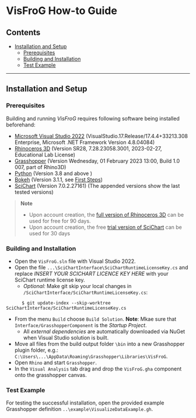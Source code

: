
# VisFroG How-to Guide

<!-- TOC -->

## Contents

- [Installation and Setup](#installation-and-setup)
    - [Prerequisites](#prerequisites)
    - [Building and Installation](#building-and-installation)
    - [Test Example](#test-example)

<!-- /TOC -->
-----


<!-- ###################################################################### -->
## Installation and Setup


<!-- ###################################################################### -->
### Prerequisites

Building and running *VisFroG* requires following software being installed beforehand:
- [Microsoft Visual Studio 2022](https://visualstudio.microsoft.com/vs/) (VisualStudio.17.Release/17.4.4+33213.308 Enterprise, Microsoft .NET Framework Version 4.8.04084)
- [Rhinoceros 3D](https://www.rhino3d.com/) (Version SR28, 7.28.23058.3001, 2023-02-27, Educational Lab License)
- [Grasshopper](https://www.grasshopper3d.com/) (Version Wednesday, 01 February 2023 13:00, Build 1.0 007, part of Rhino3D)
- [Python](https://www.python.org/downloads/) (Version 3.8 and above )
- [Bokeh](https://bokeh.org/) (Version 3.1.1, see [First Steps](https://docs.bokeh.org/en/latest/docs/first_steps.html#first-steps))
- [SciChart](https://www.scichart.com/) (Version 7.0.2.27161)
(The appended versions show the last tested versions)

> **Note**
> - Upon account creation, the [full version of Rhinoceros 3D](https://www.rhino3d.com/download/rhino-for-windows/evaluation) can be used for free for 90 days.
> - Upon account creation, the free [trial version of SciChart](https://www.scichart.com/getting-started/scichart-wpf/) can be used for 30 days


<!-- ###################################################################### -->
### Building and Installation

- Open the `VisFroG.sln` file with Visual Studio 2022.
- Open the file  `...\SciChartInterface\SciChartRuntimeLicenseKey.cs` and replace *INSERT YOUR SCICHART LICENCE KEY HERE* with your SciChart runtime license key.
  - *Optional:* Make git skip your local changes in `/SciChartInterface/SciChartRuntimeLicenseKey.cs`:
```console
      $ git update-index --skip-worktree SciChartInterface/SciChartRuntimeLicenseKey.cs
```
- From the menu `Build` choose `Build Solution`. **Note**: Mkae sure that `Interface/GrasshopperComponent` is the *Startup Project*.
  - All *external dependencies* are automatically downloaded via NuGet when Visual Studio solution is built.
- Move all files from the build output folder `\bin` into a new Grasshopper plugin folder, e.g.: `C:\Users\...\AppData\Roaming\Grasshopper\Libraries\VisFroG`.
- Open `Rhino` and start `Grasshopper`.
- In the `Visual Analysis` tab drag and drop the `VisFroG.gha` component onto the grasshopper canvas.


<!-- ###################################################################### -->
### Test Example

For testing the successful installation, open the provided example Grasshopper definition `..\example\VisualizeDataExample.gh`.


<!-- ###################################################################### -->